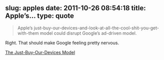 slug: apples
date: 2011-10-26 08:54:18
title: Apple’s...
type: quote
---

> Apple’s just-buy-our-devices-and-look-at-all-the-cool-shit-you-get-with-them model could disrupt Google’s ad-driven model.

Right. That should make Google feeling pretty nervous.

 [The Just-Buy-Our-Devices Model](http://daringfireball.net/2011/10/buy_our_devices_model)
